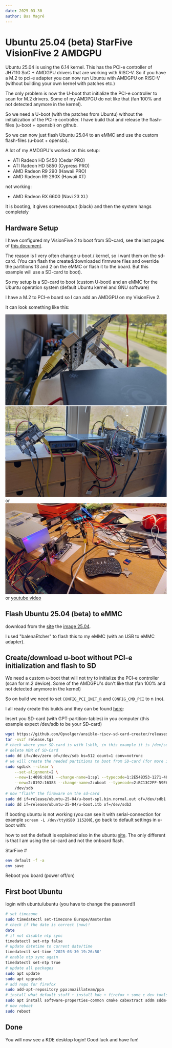 ```yaml
---
date: 2025-03-30
author: Bas Magré
---
```

# Ubuntu 25.04 (beta) StarFive VisionFive 2 AMDGPU

Ubuntu 25.04 is using the 6.14 kernel. This has the PCI-e controller of JH7110 SoC + AMDGPU drivers that are working with RISC-V.
So if you have a M.2 to pci-e adapter you can now run Ubuntu with AMDGPU on RISC-V (without building your own kernel with patches etc.)

The only problem is now the U-boot that initialize the PCI-e controller to scan for M.2 drivers. Some of my AMDPGU do not like that (fan 100% and not detected anymore in the kernel).

So we need a U-boot (with the patches from Ubuntu) without the initialization of the PCI-e controller. I have build that and release the flash-files (u-boot + opensbi) on github.

So we can now just flash Ubuntu 25.04 to an eMMC and use the custom flash-files (u-boot + opensbi).

A lot of my AMDGPU's worked on this setup:

- ATI Radeon HD 5450 (Cedar PRO)
- ATI Radeon HD 5850 (Cypress PRO)
- AMD Radeon R9 290 (Hawaii PRO)
- AMD Radeon R9 290X (Hawaii XT)

not working:

- AMD Radeon RX 6600 (Navi 23 XL)

It is booting, it gives screenoutput (black) and then the system hangs completely

## Hardware Setup

I have configured my VisionFive 2 to boot from SD-card, see the last pages of [this document](https://doc-en.rvspace.org/VisionFive2/PDF/VisionFive2_QSG.pdf).

The reason is I very often change u-boot / kernel, so i want them on the sd-card. (You can flash the created/downloaded firmware files and override the partitions 13 and 2 on the eMMC or flash it to the board. But this example will use a SD-card to boot).

So my setup is a SD-card to boot (custom U-boot) and an eMMC for the Ubuntu operation system (default Ubuntu kernel and GNU software)

I have a M.2 to PCI-e board so I can add an AMDGPU on my VisionFive 2.

It can look something like this:

![img](UbuntuATIRadeonR9_290/setup_001.jpeg)
![img](UbuntuATIRadeonR9_290/setup_002.jpeg)
or
![img](FedoraATIRadeon5450/setup.png)
or
[youtube video](https://www.youtube.com/watch?v=Jp0ZPA4IQGw)

## Flash Ubuntu 25.04 (beta) to eMMC

download from the [site](https://cdimage.ubuntu.com/releases/25.04/beta/) the [image 25.04](https://cdimage.ubuntu.com/releases/25.04/beta/ubuntu-25.04-beta-preinstalled-server-riscv64+jh7110.img.xz).

I used "balenaEtcher" to flash this to my eMMC (with an USB to eMMC adapter).

## Create/download u-boot without PCI-e initialization and flash to SD

We need a custom u-boot that will not try to initialize the PCI-e controller (scan for m.2 device). Some of the AMDGPU's don't like that (fan 100% and not detected anymore in the kernel)

So on build we need to set `CONFIG_PCI_INIT_R` and `CONFIG_CMD_PCI` to n (no).

I all ready create this builds and they can be found [here](https://github.com/Opvolger/ansible-riscv-sd-card-creater/releases):

Insert you SD-card (with GPT-partition-tables) in you computer (this example expect /dev/sdb to be your SD-card)

```bash
wget https://github.com/Opvolger/ansible-riscv-sd-card-creater/releases/download/0.2.0/release.tgz
tar -xvzf release.tgz
# check where your SD-card is with lsblk, in this example it is /dev/sdb
# delete MBR of SD-Card
sudo dd if=/dev/zero of=/dev/sdb bs=512 count=1 conv=notrunc
# we will create the needed partitions to boot from SD-card (for more information see https://docs.u-boot.org/en/latest/board/starfive/visionfive2.html)
sudo sgdisk --clear \
    --set-alignment=2 \
    --new=1:4096:8191 --change-name=1:spl --typecode=1:2E54B353-1271-4842-806F-E436D6AF6985 \
    --new=2:8192:16383 --change-name=2:uboot --typecode=2:BC13C2FF-59E6-4262-A352-B275FD6F7172 \
    /dev/sdb
# now "flash" the firmware on the sd-card
sudo dd if=release/ubuntu-25-04/u-boot-spl.bin.normal.out of=/dev/sdb1
sudo dd if=release/ubuntu-25-04/u-boot.itb of=/dev/sdb2
```

If booting ubuntu is not working (you can see it with serial-connection for example `screen -L /dev/ttyUSB0 115200`), go back to default settings in u-boot with:

how to set the default is explained also in the ubuntu [site](https://canonical-ubuntu-boards.readthedocs-hosted.com/en/latest/how-to/starfive-visionfive-2/). The only different is that I am using the sd-card and not the onboard flash.

StarFive #

```bash
env default -f -a
env save
```

Reboot you board (power off/on)

## First boot Ubuntu

login with ubuntu/ubuntu (you have to change the password!)

```bash
# set timezone
sudo timedatectl set-timezone Europe/Amsterdam
# check if the date is correct (now)!
date
# if not disable ntp sync
timedatectl set-ntp false
# update datetime to current date/time
timedatectl set-time '2025-03-30 19:26:50'
# enable ntp sync again
timedatectl set-ntp true
# update all packages
sudo apt update
sudo apt upgrade
# add repo for firefox
sudo add-apt-repository ppa:mozillateam/ppa
# install what default stuff + install kde + firefox + some c dev tools (so you can compile some stuff)
sudo apt install software-properties-common cmake cabextract sddm sddm-theme-breeze kde-standard build-essential libxml2 libcurl4-gnutls-dev fastfetch ubuntu-dev-tools libopenal-dev libpng-dev libjpeg-dev libfreetype6-dev libfontconfig1-dev libcurl4-gnutls-dev libsdl2-dev zlib1g-dev libbz2-dev libedit-dev python-is-python3 m4 clang  firefox
# now reboot
sudo reboot
```

## Done

You will now see a KDE desktop login! Good luck and have fun!
